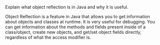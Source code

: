 Explain what object reflection is in Java and why it is useful.

Object Reflection is a feature in Java that allows you to get information about objects and classes at runtime. It is very useful for debugging. You can get information about the methods and fields present inside of a class/object, create new objects, and get/set object fields directly, regardless of what the access modifier is.
